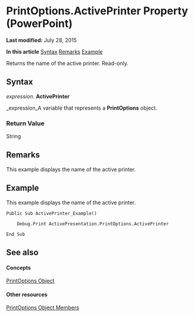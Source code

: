 
# PrintOptions.ActivePrinter Property (PowerPoint)

 **Last modified:** July 28, 2015

 **In this article**
 [Syntax](#sectionSection0)
 [Remarks](#sectionSection1)
 [Example](#sectionSection2)


Returns the name of the active printer. Read-only.


## Syntax
<a name="sectionSection0"> </a>

 _expression_. **ActivePrinter**

 _expression_A variable that represents a  **PrintOptions** object.


### Return Value

String


## Remarks
<a name="sectionSection1"> </a>

This example displays the name of the active printer.


## Example
<a name="sectionSection2"> </a>

This example displays the name of the active printer.


```
Public Sub ActivePrinter_Example()

    Debug.Print ActivePresentation.PrintOptions.ActivePrinter

End Sub
```


## See also
<a name="sectionSection2"> </a>


#### Concepts


 [PrintOptions Object](19ce56ba-b0d0-4086-db86-e32feade70bd.md)
#### Other resources


 [PrintOptions Object Members](910ad0bd-7983-b94e-0055-c7f46442c097.md)
